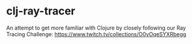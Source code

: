 # clj-ray-tracer

An attempt to get more familiar with Clojure by closely following our Ray Tracing Challenge:
https://www.twitch.tv/collections/O0yOqeSYXRbegg
